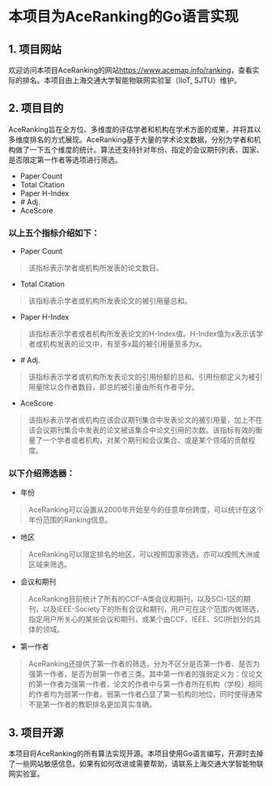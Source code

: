 # 本项目为AceRanking的Go语言实现

## 1. 项目网站

欢迎访问本项目AceRanking的网站<https://www.acemap.info/ranking>，查看实际的排名。本项目由上海交通大学智能物联网实验室（IIoT, SJTU）维护。

## 2. 项目目的

AceRanking旨在全方位、多维度的评估学者和机构在学术方面的成果，并将其以多维度排名的方式展现。AceRanking基于大量的学术论文数据，分别为学者和机构做了一下五个维度的统计。算法还支持针对年份、指定的会议期刊列表、国家、是否限定第一作者等选项进行筛选。

- Paper Count
- Total Citation
- Paper H-Index
- \# Adj.
- AceScore

### **以上五个指标介绍如下：**

- Paper Count

> 该指标表示学者或机构所发表的论文数目。

- Total Citation

> 该指标表示学者或机构所发表论文的被引用量总和。

- Paper H-Index

> 该指标表示学者或者机构所发表论文的H-Index值。H-Index值为x表示该学者或机构发表的论文中，有至多x篇的被引用量至多为x。

- \# Adj.

> 该指标表示学者或机构所发表论文的引用份额的总和。引用份额定义为被引用量除以合作者数目，即总的被引量由所有作者平分。

- AceScore

> 该指标表示学者或机构在该会议期刊集合中发表论文的被引用量，加上不在该会议期刊集合中发表的论文被该集合中论文引用的次数。该指标有效的衡量了一个学者或者机构，对某个期刊和会议集合、或是某个领域的贡献程度。

### **以下介绍筛选器：**

- 年份

> AceRanking可以设置从2000年开始至今的任意年份跨度，可以统计在这个年份范围的Ranking信息。

- 地区

> AceRanking可以限定排名的地区，可以按照国家筛选，亦可以按照大洲或区域来筛选。

- 会议和期刊

> AceRanking目前统计了所有的CCF-A类会议和期刊，以及SCI-1区的期刊，以及IEEE-Society下的所有会议和期刊，用户可在这个范围内做筛选，指定用户所关心的某些会议和期刊，或某个由CCF、IEEE、SCI所划分的具体的领域。

- 第一作者

> AceRanking还提供了第一作者的筛选，分为不区分是否第一作者、是否为强第一作者，是否为弱第一作者三类。其中第一作者的强弱定义为：仅论文的第一作者为强第一作者，论文的作者中与第一作者所在机构（学校）相同的作者均为弱第一作者。弱第一作者凸显了第一机构的地位，同时使得通常不是第一作者的教职排名更加真实准确。

## 3. 项目开源

本项目将AceRanking的所有算法实现开源。本项目使用Go语言编写，开源时去掉了一些网站敏感信息。如果有如何改进或需要帮助，请联系上海交通大学智能物联网实验室。
